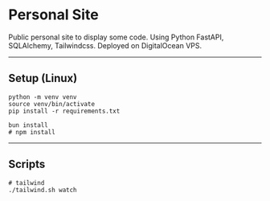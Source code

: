 # Personal Site
Public personal site to display some code. Using Python FastAPI, SQLAlchemy, Tailwindcss. Deployed on DigitalOcean VPS.

---

## Setup (Linux)
```
python -m venv venv
source venv/bin/activate
pip install -r requirements.txt

bun install
# npm install
```

---

## Scripts
```
# tailwind
./tailwind.sh watch
```
